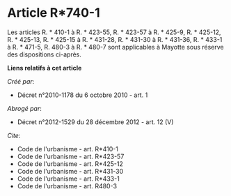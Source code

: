 # Article R*740-1

Les articles R. * 410-1 à R. * 423-55, R. * 423-57 à R. * 425-9, R. * 425-12, R. * 425-13, R. * 425-15 à R. * 431-28, 
R. * 431-30 à R. * 431-36, R. * 433-1 à R. * 471-5, R. 480-3 à R. * 480-7 sont applicables à Mayotte sous réserve des
dispositions ci-après.

**Liens relatifs à cet article**

_Créé par_:

  - Décret n°2010-1178 du 6 octobre 2010 - art. 1

_Abrogé par_:

  - Décret n°2012-1529 du 28 décembre 2012 - art. 12 (V)

_Cite_:

  - Code de l'urbanisme - art. R*410-1
  - Code de l'urbanisme - art. R*423-57
  - Code de l'urbanisme - art. R*425-12
  - Code de l'urbanisme - art. R*431-30
  - Code de l'urbanisme - art. R*433-1
  - Code de l'urbanisme - art. R480-3
